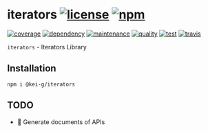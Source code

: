 # iterators [![license][license-image]][license-url] [![npm][npm-image]][npm-url]

[![coverage][nyc-cov-image]][github-url] [![dependency][depencency-image]][dependency-url] [![maintenance][maintenance-image]][npmsio-url] [![quality][quality-image]][npmsio-url] [![test][github-test-image]][github-url] [![travis][travis-image]][travis-url]

`iterators` - Iterators Library

## Installation

```shell
npm i @kei-g/iterators
```

## TODO

- :memo: Generate documents of APIs

[depencency-image]:https://img.shields.io/librariesio/release/npm/@kei-g/iterators?logo=nodedotjs
[dependency-url]:https://npmjs.com/package/@kei-g/iterators?activeTab=dependencies
[github-test-image]:https://img.shields.io/github/workflow/status/kei-g/iterators/test?label=test%20%26%20build&logo=github
[github-url]:https://github.com/kei-g/iterators
[license-image]:https://img.shields.io/github/license/kei-g/iterators
[license-url]:https://opensource.org/licenses/BSD-3-Clause
[maintenance-image]:https://img.shields.io/npms-io/maintenance-score/@kei-g/iterators?logo=npm
[npm-image]:https://img.shields.io/npm/v/@kei-g/iterators?logo=npm
[npm-url]:https://npmjs.com/@kei-g/iterators
[npmsio-url]:https://npms.io/search?q=%40kei-g%2Fiterators
[nyc-cov-image]:https://img.shields.io/nycrc/kei-g/iterators?config=.nycrc.json&label=coverage
[quality-image]:https://img.shields.io/npms-io/quality-score/@kei-g/iterators?logo=npm
[travis-image]:https://img.shields.io/travis/com/kei-g/iterators/main.svg?logo=travis
[travis-url]:https://app.travis-ci.com/github/kei-g/iterators
